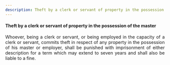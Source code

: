 ```yaml
---
description: Theft by a clerk or servant of property in the possession of the master
---
```


#### Theft by a clerk or servant of property in the possession of the master
<div style="text-align: justify">

Whoever, being a clerk or servant, or being employed in the capacity of a clerk or servant, commits theft in respect of any property in the possession of his master or employer, shall be punished with imprisonment of either description for a term which may extend to seven years and shall also be liable to a fine.

</div>
